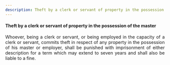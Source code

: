 ```yaml
---
description: Theft by a clerk or servant of property in the possession of the master
---
```


#### Theft by a clerk or servant of property in the possession of the master
<div style="text-align: justify">

Whoever, being a clerk or servant, or being employed in the capacity of a clerk or servant, commits theft in respect of any property in the possession of his master or employer, shall be punished with imprisonment of either description for a term which may extend to seven years and shall also be liable to a fine.

</div>
